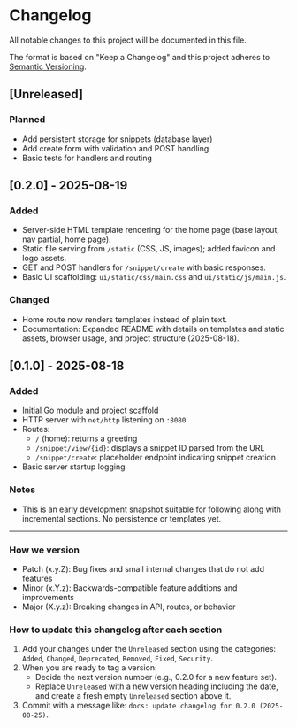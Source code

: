 # Changelog

All notable changes to this project will be documented in this file.

The format is based on "Keep a Changelog" and this project adheres to [Semantic Versioning](https://semver.org/spec/v2.0.0.html).

## [Unreleased]
### Planned
- Add persistent storage for snippets (database layer)
- Add create form with validation and POST handling
- Basic tests for handlers and routing

## [0.2.0] - 2025-08-19
### Added
- Server-side HTML template rendering for the home page (base layout, nav partial, home page).
- Static file serving from `/static` (CSS, JS, images); added favicon and logo assets.
- GET and POST handlers for `/snippet/create` with basic responses.
- Basic UI scaffolding: `ui/static/css/main.css` and `ui/static/js/main.js`.

### Changed
- Home route now renders templates instead of plain text.
- Documentation: Expanded README with details on templates and static assets, browser usage, and project structure (2025-08-18).

## [0.1.0] - 2025-08-18
### Added
- Initial Go module and project scaffold
- HTTP server with `net/http` listening on `:8080`
- Routes:
  - `/` (home): returns a greeting
  - `/snippet/view/{id}`: displays a snippet ID parsed from the URL
  - `/snippet/create`: placeholder endpoint indicating snippet creation
- Basic server startup logging

### Notes
- This is an early development snapshot suitable for following along with incremental sections. No persistence or templates yet.

---

### How we version
- Patch (x.y.Z): Bug fixes and small internal changes that do not add features
- Minor (x.Y.z): Backwards-compatible feature additions and improvements
- Major (X.y.z): Breaking changes in API, routes, or behavior

### How to update this changelog after each section
1. Add your changes under the `Unreleased` section using the categories: `Added`, `Changed`, `Deprecated`, `Removed`, `Fixed`, `Security`.
2. When you are ready to tag a version:
   - Decide the next version number (e.g., 0.2.0 for a new feature set).
   - Replace `Unreleased` with a new version heading including the date, and create a fresh empty `Unreleased` section above it.
3. Commit with a message like: `docs: update changelog for 0.2.0 (2025-08-25)`.
